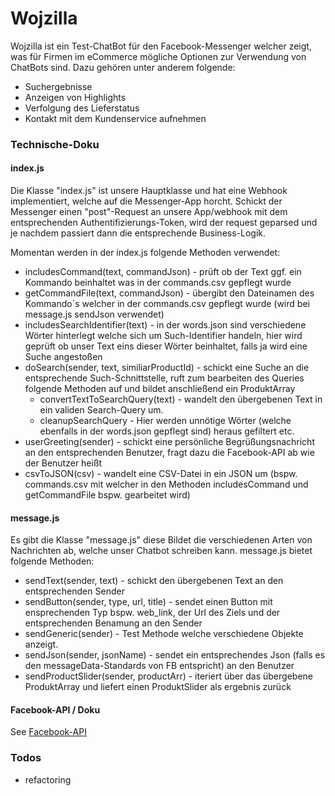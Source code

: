 # Wojzilla


Wojzilla ist ein Test-ChatBot für den Facebook-Messenger welcher zeigt, was für Firmen im eCommerce mögliche Optionen zur Verwendung von ChatBots sind.
Dazu gehören unter anderem folgende:
  - Suchergebnisse
  - Anzeigen von Highlights
  - Verfolgung des Lieferstatus
  - Kontakt mit dem Kundenservice aufnehmen

### Technische-Doku
#### index.js
Die Klasse "index.js" ist unsere Hauptklasse und hat eine Webhook implementiert, welche auf die Messenger-App horcht. Schickt der Messenger einen "post"-Request an unsere App/webhook mit dem entsprechenden Authentifizierungs-Token, wird der request geparsed und je nachdem passiert dann die entsprechende Business-Logik.

Momentan werden in der index.js folgende Methoden verwendet:
* includesCommand(text, commandJson) - prüft ob der Text ggf. ein Kommando beinhaltet was in der commands.csv gepflegt wurde
* getCommandFile(text, commandJson) - übergibt den Dateinamen des Kommando´s welcher in der commands.csv gepflegt wurde (wird bei message.js sendJson verwendet)
* includesSearchIdentifier(text) - in der words.json sind verschiedene Wörter hinterlegt welche sich um Such-Identifier handeln, hier wird geprüft ob unser Text eins dieser Wörter beinhaltet, falls ja wird eine Suche angestoßen
* doSearch(sender, text, similiarProductId) - schickt eine Suche an die entsprechende Such-Schnittstelle, ruft zum bearbeiten des Queries folgende Methoden auf und bildet anschließend ein ProduktArray
    * convertTextToSearchQuery(text) - wandelt den übergebenen Text in ein validen Search-Query um.
    * cleanupSearchQuery - Hier werden unnötige Wörter (welche ebenfalls in der words.json gepflegt sind) heraus gefiltert etc.
* userGreeting(sender) - schickt eine persönliche Begrüßungsnachricht an den entsprechenden Benutzer, fragt dazu die Facebook-API ab wie der Benutzer heißt
* csvToJSON(csv) - wandelt eine CSV-Datei in ein JSON um (bspw. commands.csv mit welcher in den Methoden includesCommand und getCommandFile bspw. gearbeitet wird)
 
#### message.js
Es gibt die Klasse "message.js" diese Bildet die verschiedenen Arten von Nachrichten ab, welche unser Chatbot schreiben kann.
message.js bietet folgende Methoden:
* sendText(sender, text) - schickt den übergebenen Text an den entsprechenden Sender
* sendButton(sender, type, url, title) - sendet einen Button mit ensprechenden Typ bspw. web_link, der Url des Ziels und der entsprechenden Benamung an den Sender
* sendGeneric(sender) - Test Methode welche verschiedene Objekte anzeigt.
* sendJson(sender, jsonName) - sendet ein entsprechendes Json (falls es den messageData-Standards von  FB entspricht) an den Benutzer
* sendProductSlider(sender, productArr) - iteriert über das übergebene ProduktArray und liefert einen ProduktSlider als ergebnis zurück


#### Facebook-API / Doku

See [Facebook-API](https://developers.facebook.com/products/messenger/)


### Todos

 - refactoring
